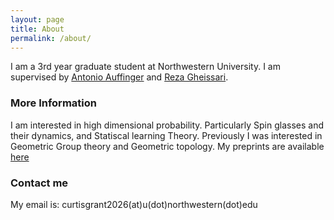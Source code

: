 ```yaml
---
layout: page
title: About
permalink: /about/
---
```


I am a 3rd year graduate student at Northwestern University. I am supervised by [Antonio Auffinger](http://math.northwestern.edu/~auffing/) and [Reza Gheissari](https://sites.northwestern.edu/gheissari/).

### More Information

I am interested in high dimensional probability. Particularly Spin glasses and their dynamics, and Statiscal learning Theory. 
Previously I was interested in Geometric Group theory and Geometric topology. 
My preprints are available [here](curtismgrant.github.io/research)

### Contact me

My email is: curtisgrant2026(at)u(dot)northwestern(dot)edu
